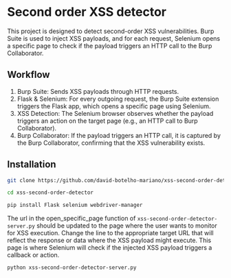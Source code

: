 # Second order XSS detector

This project is designed to detect second-order XSS vulnerabilities. Burp Suite is used to inject XSS payloads, and for each request, Selenium opens a specific page to check if the payload triggers an HTTP call to the Burp Collaborator.

## Workflow
1. Burp Suite: Sends XSS payloads through HTTP requests.
2. Flask & Selenium: For every outgoing request, the Burp Suite extension triggers the Flask app, which opens a specific page using Selenium.
3. XSS Detection: The Selenium browser observes whether the payload triggers an action on the target page (e.g., an HTTP call to Burp Collaborator).
4. Burp Collaborator: If the payload triggers an HTTP call, it is captured by the Burp Collaborator, confirming that the XSS vulnerability exists.

## Installation

```bash
git clone https://github.com/david-botelho-mariano/xss-second-order-detector
```

```bash
cd xss-second-order-detector
```

```bash
pip install Flask selenium webdriver-manager
```

The url in the open_specific_page function of `xss-second-order-detector-server.py` should be updated to the page where the user wants to monitor for XSS execution. Change the line to the appropriate target URL that will reflect the response or data where the XSS payload might execute. This page is where Selenium will check if the injected XSS payload triggers a callback or action.

```bash
python xss-second-order-detector-server.py
```
